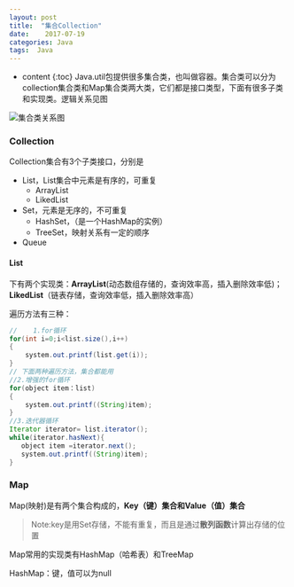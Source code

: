 ```yaml
---
layout: post
title:  "集合Collection"
date:    2017-07-19 
categories: Java
tags:  Java
---
```


* content
{:toc}
​       Java.util包提供很多集合类，也叫做容器。集合类可以分为collection集合类和Map集合类两大类，它们都是接口类型，下面有很多子类和实现类。逻辑关系见图

![集合类关系图](https://lukkyy.github.io/assets/java/basic/collection.png)







### Collection	

  Collection集合有3个子类接口，分别是

- List，List集合中元素是有序的，可重复
  - ArrayList
  - LikedList
- Set，元素是无序的，不可重复
  - HashSet，（是一个HashMap的实例）
  - TreeSet，映射关系有一定的顺序
- Queue

#### List

​     下有两个实现类：**ArrayList**(动态数组存储的，查询效率高，插入删除效率低)；**LikedList**（链表存储，查询效率低，插入删除效率高）

遍历方法有三种：

```java
//    1.for循环
for(int i=0;i<list.size(),i++)
{
    system.out.printf(list.get(i));
}
// 下面两种遍历方法，集合都能用
//2.增强的for循环
for(object item：list)
{
    system.out.printf((String)item);
}
//3.迭代器循环
Iterator iterator= list.iterator();
while(iterator.hasNext){
   object item =iterator.next();
   system.out.printf((String)item);
}
```



### Map

Map(映射)是有两个集合构成的，**Key（键）集合和Value（值）集合**

> Note:key是用Set存储，不能有重复，而且是通过**散列函数**计算出存储的位置

Map常用的实现类有HashMap（哈希表）和TreeMap

HashMap：键，值可以为null
